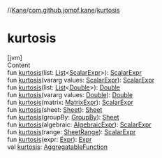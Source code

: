 //[Kane](../index.md)/[com.github.jomof.kane](index.md)/[kurtosis](kurtosis.md)



# kurtosis  
[jvm]  
Content  
fun [kurtosis](kurtosis.md)(list: [List](https://kotlinlang.org/api/latest/jvm/stdlib/kotlin.collections/-list/index.html)<[ScalarExpr](-scalar-expr/index.md)>): [ScalarExpr](-scalar-expr/index.md)  
fun [kurtosis](kurtosis.md)(vararg values: [ScalarExpr](-scalar-expr/index.md)): [ScalarExpr](-scalar-expr/index.md)  
fun [kurtosis](kurtosis.md)(list: [List](https://kotlinlang.org/api/latest/jvm/stdlib/kotlin.collections/-list/index.html)<[Double](https://kotlinlang.org/api/latest/jvm/stdlib/kotlin/-double/index.html)>): [Double](https://kotlinlang.org/api/latest/jvm/stdlib/kotlin/-double/index.html)  
fun [kurtosis](kurtosis.md)(vararg values: [Double](https://kotlinlang.org/api/latest/jvm/stdlib/kotlin/-double/index.html)): [Double](https://kotlinlang.org/api/latest/jvm/stdlib/kotlin/-double/index.html)  
fun [kurtosis](kurtosis.md)(matrix: [MatrixExpr](-matrix-expr/index.md)): [ScalarExpr](-scalar-expr/index.md)  
fun [kurtosis](kurtosis.md)(sheet: [Sheet](../com.github.jomof.kane.impl.sheet/-sheet/index.md)): [Sheet](../com.github.jomof.kane.impl.sheet/-sheet/index.md)  
fun [kurtosis](kurtosis.md)(groupBy: [GroupBy](../com.github.jomof.kane.impl.sheet/-group-by/index.md)): [Sheet](../com.github.jomof.kane.impl.sheet/-sheet/index.md)  
fun [kurtosis](kurtosis.md)(algebraic: [AlgebraicExpr](-algebraic-expr/index.md)): [ScalarExpr](-scalar-expr/index.md)  
fun [kurtosis](kurtosis.md)(range: [SheetRange](../com.github.jomof.kane.impl.sheet/-sheet-range/index.md)): [ScalarExpr](-scalar-expr/index.md)  
fun [kurtosis](kurtosis.md)(expr: [Expr](-expr/index.md)): [Expr](-expr/index.md)  
val [kurtosis](kurtosis.md): [AggregatableFunction](../com.github.jomof.kane.impl.functions/-aggregatable-function/index.md)  



